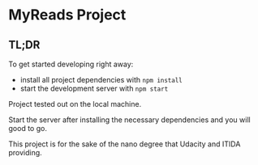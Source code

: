 # MyReads Project

## TL;DR

To get started developing right away:

- install all project dependencies with `npm install`
- start the development server with `npm start`

Project tested out on the local machine.

Start the server after installing the necessary dependencies and you will good to go.

This project is for the sake of the nano degree that Udacity and ITIDA providing.
